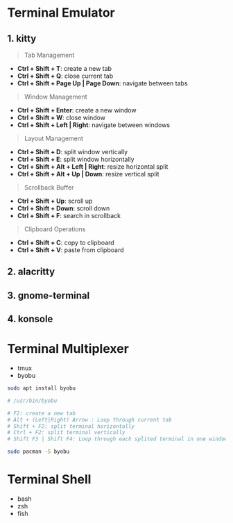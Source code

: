 # Terminal Emulator

## 1. kitty

> Tab Management

- **Ctrl + Shift + T**: create a new tab
- **Ctrl + Shift + Q**: close current tab
- **Ctrl + Shift + Page Up | Page Down**: navigate between tabs

> Window Management

- **Ctrl + Shift + Enter**: create a new window
- **Ctrl + Shift + W**: close window
- **Ctrl + Shift + Left | Right**: navigate between windows

> Layout Management

- **Ctrl + Shift + D**: split window vertically
- **Ctrl + Shift + E**: split window horizontally
- **Ctrl + Shift + Alt + Left | Right**: resize horizontal split
- **Ctrl + Shift + Alt + Up | Down**: resize vertical split

> Scrollback Buffer

- **Ctrl + Shift + Up**: scroll up
- **Ctrl + Shift + Down**: scroll down
- **Ctrl + Shift + F**: search in scrollback

> Clipboard Operations

- **Ctrl + Shift + C**: copy to clipboard
- **Ctrl + Shift + V**: paste from clipboard

## 2. alacritty

## 3. gnome-terminal

## 4. konsole

# Terminal Multiplexer

- tmux
- byobu

```bash
sudo apt install byobu

# /usr/bin/byobu

# F2: create a new tab
# Alt + (Left|Right) Arrow : Loop through current tab
# Shift + F2: split terminal horizontally
# Ctrl + F2: split terminal vertically
# Shift F3 | Shift F4: Loop through each splited terminal in one window
```

```zsh
sudo pacman -S byobu
```

# Terminal Shell

- bash
- zsh
- fish
